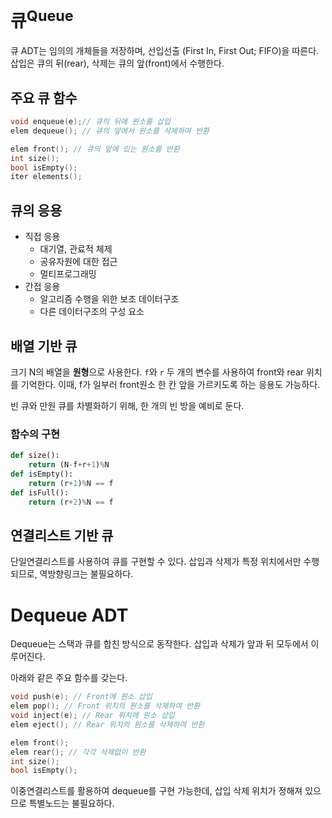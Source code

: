 # 큐<sup>Queue</sup>
큐 ADT는 임의의 개체들을 저장하며, 선입선출 (First In, First Out; FIFO)을 따른다.     
삽입은 큐의 뒤(rear), 삭제는 큐의 앞(front)에서 수행한다.

## 주요 큐 함수
```c
void enqueue(e);// 큐의 뒤에 원소를 삽입
elem dequeue(); // 큐의 앞에서 원소를 삭제하여 반환

elem front(); // 큐의 앞에 있는 원소를 반환
int size();
bool isEmpty();
iter elements();
```

## 큐의 응용
- 직접 응용
	- 대기열, 관료적 체제
	- 공유자원에 대한 접근
	- 멀티프로그래밍
- 간접 응용
	- 알고리즘 수행을 위한 보조 데이터구조
	- 다른 데이터구조의 구성 요소

## 배열 기반 큐
크기 N의 배열을 **원형**으로 사용한다. `f`와 `r` 두 개의 변수를 사용하여 front와 rear 위치를 기억한다. 이때, f가 일부러 front원소 한 칸 앞을 가르키도록 하는 응용도 가능하다.

빈 큐와 만원 큐를 차별화하기 위해, 한 개의 빈 방을 예비로 둔다.

### 함수의 구현
```python
def size():
	return (N-f+r+1)%N
def isEmpty():
	return (r+1)%N == f
def isFull():
	return (r+2)%N == f
```

## 연결리스트 기반 큐
단일연결리스트를 사용하여 큐를 구현할 수 있다. 삽입과 삭제가 특정 위치에서만 수행되므로, 역방향링크는 불필요하다.

# Dequeue ADT
Dequeue는 스택과 큐를 합친 방식으로 동작한다. 삽입과 삭제가 앞과 뒤 모두에서 이루어진다.

아래와 같은 주요 함수를 갖는다.

```c
void push(e); // Front에 원소 삽입
elem pop(); // Front 위치의 원소를 삭제하여 반환
void inject(e); // Rear 위치에 원소 삽입
elem eject(); // Rear 위치의 원소를 삭제하여 반환

elem front();
elem rear(); // 각각 삭제없이 반환
int size();
bool isEmpty();
```

이중연결리스트를 활용하여 dequeue를 구현 가능한데, 삽입 삭제 위치가 정해져 있으므로 특별노드는 불필요하다.